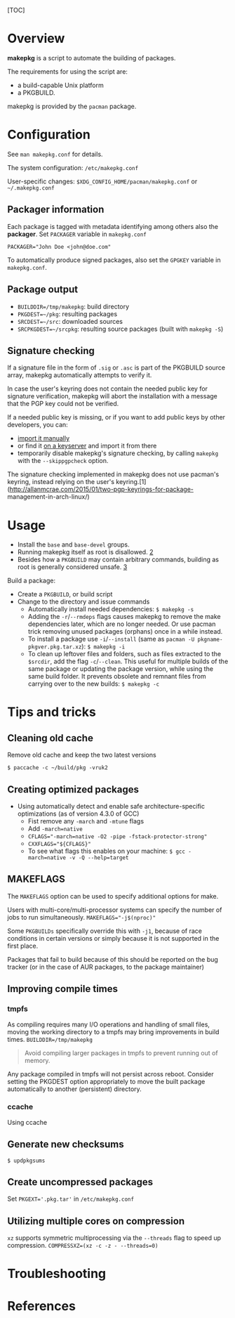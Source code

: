 [TOC]

# Overview

**makepkg** is a script to automate the building of packages.

The requirements for using the script are:
- a build-capable Unix platform
- a PKGBUILD.

makepkg is provided by the `pacman` package.

# Configuration

See `man makepkg.conf` for details.

The system configuration: `/etc/makepkg.conf`

User-specific changes: `$XDG_CONFIG_HOME/pacman/makepkg.conf` or `~/.makepkg.conf`

## Packager information

Each package is tagged with metadata identifying among others also the
**packager**. Set `PACKAGER` variable in `makepkg.conf`

	PACKAGER="John Doe <john@doe.com"

To automatically produce signed packages, also set the `GPGKEY` variable
in `makepkg.conf`.

## Package output

- `BUILDDIR=/tmp/makepkg`: build directory
- `PKGDEST=~/pkg`: resulting packages
- `SRCDEST=~/src`: downloaded sources
- `SRCPKGDEST=~/srcpkg`: resulting source packages (built with `makepkg -S`)

## Signature checking

If a signature file in the form of `.sig` or `.asc` is part of the
PKGBUILD source array, makepkg automatically attempts to verify it.

In case the user's keyring does not contain the needed public key for
signature verification, makepkg will abort the installation with a
message that the PGP key could not be verified.

If a needed public key is missing, or if you want to add public keys by
other developers, you can:
- [import it
  manually](https://wiki.archlinux.org/index.php/GnuPG#Import_a_key)
- or find it [on a
  keyserver](https://wiki.archlinux.org/index.php/GnuPG#Use_a_keyserver)
  and import it from there
- temporarily disable makepkg's signature checking, by calling `makepkg`
  with the `--skippgpcheck` option.

The signature checking implemented in makepkg does not use pacman's
keyring, instead relying on the user's
keyring.[1](http://allanmcrae.com/2015/01/two-pgp-keyrings-for-package-
management-in-arch-linux/)

# Usage

- Install the `base` and `base-devel` groups.
- Running makepkg itself as root is disallowed.
  [2](https://projects.archlinux.org/pacman.git/tree/NEWS)
- Besides how a `PKGBUILD` may contain arbitrary commands, building as
  root is generally considered unsafe.
  [3](https://bbs.archlinux.org/viewtopic.php?id=67561)

Build a package:
- Create a `PKGBUILD`, or build script
- Change to the directory and issue commands
	+ Automatically install needed dependencies: `$ makepkg -s`
    + Adding the `-r`/`--rmdeps` flags causes makepkg to remove the make
      dependencies later, which are no longer needed. Or use pacman
      trick removing unused packages (orphans) once in a while instead.
    + To install a package use `-i`/`--install` (same as `pacman -U
      pkgname-pkgver.pkg.tar.xz`): `$ makepkg -i`
    + To clean up leftover files and folders, such as files extracted to
      the `$srcdir`, add the flag `-c`/`--clean`. This useful for
      multiple builds of the same package or updating the package
      version, while using the same build folder. It prevents obsolete
      and remnant files from carrying over to the new builds: `$ makepkg
      -c`

# Tips and tricks

## Cleaning old cache

Remove old cache and keep the two latest versions

`$ paccache -c ~/build/pkg -vruk2`

## Creating optimized packages

- Using automatically detect and enable safe architecture-specific
  optimizations (as of version 4.3.0 of GCC)
	+ Fist remove any `-march` and `-mtune` flags
	+ Add `-march=native`
	+ `CFLAGS="-march=native -O2 -pipe -fstack-protector-strong"`
	+ `CXXFLAGS="${CFLAGS}"`
	+ To see what flags this enables on your machine: `$ gcc -march=native -v -Q --help=target`

## MAKEFLAGS

The `MAKEFLAGS` option can be used to specify additional options for make.

Users with multi-core/multi-processor systems can specify the number of
jobs to run simultaneously. `MAKEFLAGS="-j$(nproc)"`

Some `PKGBUILDs` specifically override this with `-j1`, because of race
conditions in certain versions or simply because it is not supported in
the first place.

Packages that fail to build because of this should be reported on the
bug tracker (or in the case of AUR packages, to the package maintainer)

## Improving compile times

### tmpfs

As compiling requires many I/O operations and handling of small files,
moving the working directory to a tmpfs may bring improvements in build
times. `BUILDDIR=/tmp/makepkg`

>Avoid compiling larger packages in tmpfs to prevent running out of
>memory.

Any package compiled in tmpfs will not persist across reboot. Consider
setting the PKGDEST option appropriately to move the built package
automatically to another (persistent) directory.

### ccache

Using ccache

## Generate new checksums

`$ updpkgsums`

## Create uncompressed packages

Set `PKGEXT='.pkg.tar'` in `/etc/makepkg.conf`

## Utilizing multiple cores on compression

`xz` supports symmetric multiprocessing via the `--threads` flag to
speed up compression. `COMPRESSXZ=(xz -c -z - --threads=0)`

# Troubleshooting

# References

[awiki]: https://wiki.archlinux.org/index.php/Makepkg
